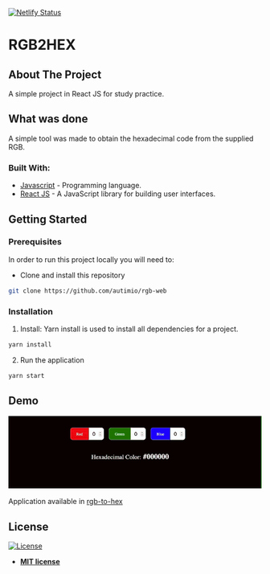 [![Netlify Status](https://api.netlify.com/api/v1/badges/fd4d77a3-56b8-4624-a2a4-f835f9fa4383/deploy-status)](https://app.netlify.com/sites/rgb-to-hex-converter/deploys)

# RGB2HEX

## About The Project

A simple project in React JS for study practice.

## What was done

A simple tool was made to obtain the hexadecimal code from the supplied RGB.

### Built With:

- [Javascript](https://developer.mozilla.org/pt-BR/docs/Web/JavaScript) - Programming language.
- [React JS](https://reactjs.org/) - A JavaScript library for building user interfaces.

## Getting Started

### Prerequisites

In order to run this project locally you will need to:

- Clone and install this repository

```sh
git clone https://github.com/autimio/rgb-web
```

### Installation

1. Install: Yarn install is used to install all dependencies for a project.

```sh
yarn install
```

2. Run the application

```sh
yarn start
```

## Demo

![flagsmap](https://github.com/autimio/rbg-web/blob/master/demo/demo-rgb.gif)

Application available in [rgb-to-hex](https://rgb-to-hex-converter.netlify.app/)

## License

[![License](http://img.shields.io/:license-mit-blue.svg?style=flat-square)](http://badges.mit-license.org)

- **[MIT license](http://opensource.org/licenses/mit-license.php)**

